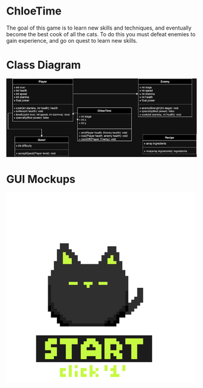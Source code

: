 # ChloeTime
The goal of this game is to learn new skills and techniques, and eventually become the best cook of all the cats. To do this you must defeat enemies to gain experience, and go on quest to learn new skills. 

# Class Diagram
![Class Diagram](https://github.com/Chloe-Zou/ChloeTime/blob/main/images/cdcookoff.drawio.png?raw=true)

# GUI Mockups

![Start Screen](https://github.com/Chloe-Zou/ChloeTime/blob/main/images/start.png?raw=true)
